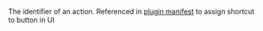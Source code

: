 The identifier of an action. Referenced in [plugin manifest]($LINK$__PLUGIN_MANIFEST__) to assign shortcut to button in UI
